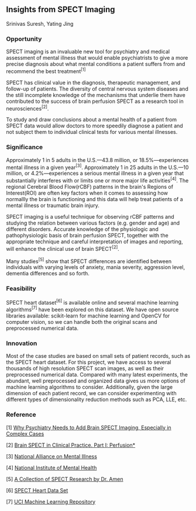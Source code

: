 ## Insights from SPECT Imaging

Srinivas Suresh, Yating Jing


### Opportunity

SPECT imaging is an invaluable new tool for psychiatry and medical assessment of mental illness that would enable psychiatrists to give a more precise diagnosis about what mental conditions a patient suffers from and recommend the best treatment<sup>\[1\]</sup>

SPECT has clinical value in the diagnosis, therapeutic management, and follow-up of patients. The diversity of central nervous system diseases and the still incomplete knowledge of the mechanisms that underlie them have contributed to the success of brain perfusion SPECT as a research tool in neurosciences<sup>[2]</sup>.

To study and draw conclusions about a mental health of a patient from SPECT data would allow doctors to more speedily diagnose a patient and not subject them to individual clinical tests for various mental illnesses.


### Significance

Approximately 1 in 5 adults in the U.S.—43.8 million, or 18.5%—experiences mental illness in a given year<sup>[3]</sup>. Approximately 1 in 25 adults in the U.S.—10 million, or 4.2%—experiences a serious mental illness in a given year that substantially interferes with or limits one or more major life activities<sup>[4]</sup>. The regional Cerebral Blood Flow(rCBF) patterns in the brain's Regions of Interest(ROI) are often key factors when it comes to assessing how normallly the brain is functioning and this data will help treat patients of a mental illness or traumatic brain injury.

SPECT imaging is a useful technique for observing rCBF patterns and studying the relation between various factors (e.g. gender and age) and different disorders. Accurate knowledge of the physiologic and pathophysiologic basis of brain perfusion SPECT, together with the appropriate technique and careful interpretation of images and reporting, will enhance the clinical use of brain SPECT<sup>[2]</sup>.

Many studies<sup>[5]</sup> show that SPECT differences are identified between individuals with varying levels of anxiety, mania severity, aggression level, dementia differences and so forth. 


### Feasibility

SPECT heart dataset<sup>[6]</sup> is available online and several machine learning algorithms<sup>[7]</sup> have been explored on this dataset. We have open source libraries available: scikit-learn for machine learning and OpenCV for computer vision, so we can handle both the original scans and preprocessed numerical data.


### Innovation

Most of the case studies are based on small sets of patient records, such as the SPECT heart dataset. For this project, we have access to several thousands of high resolution SPECT scan images, as well as their preprocessed numerical data. Compared with many latest experiments, the abundant, well preprocessed and organized data gives us more options of machine learning algorithms to consider. Additionally, given the large dimension of each patient record, we can consider experimenting with different types of dimensionality reduction methods such as PCA, LLE, etc.


### Reference

[1] [Why Psychiatry Needs to Add Brain SPECT Imaging, Especially in Complex Cases](http://articles.mercola.com/sites/articles/archive/2012/10/28/psychiatry-needs-spect-imaging.aspx)

[2] [Brain SPECT in Clinical Practice. Part I: Perfusion*](http://jnm.snmjournals.org/content/42/2/259.full)

[3] [National Alliance on Mental Illness](https://www.nami.org/Learn-More/Mental-Health-By-the-Numbers)

[4] [National Institute of Mental Health](http://www.nimh.nih.gov/health/statistics/prevalence/any-mental-illness-ami-among-us-adults.shtml)

[5] [A Collection of SPECT Research by Dr. Amen](http://danielamenmd.amenclinics.com/spect-research-introduction/spect-abstracts/peer-reviewed-scientific-papers-and-book-chapters/)

[6] [SPECT Heart Data Set](https://archive.ics.uci.edu/ml/machine-learning-databases/spect/SPECT.names)

[7] [UCI Machine Learning Repository](https://archive.ics.uci.edu/ml/support/SPECT+Heart)

